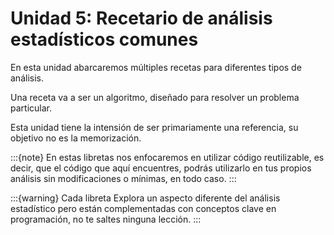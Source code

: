 # Unidad 5: Recetario de análisis estadísticos comunes

En esta unidad abarcaremos múltiples recetas para diferentes tipos de análisis. 

Una receta va a ser un algoritmo, diseñado para resolver un problema particular.

Esta unidad tiene la intensión de ser primariamente una referencia, su objetivo no es la memorización.

:::{note}
En estas libretas nos enfocaremos en utilizar código reutilizable, es decir, que el código que aquí encuentres, podrás utilizarlo en tus propios análisis sin modificaciones o mínimas, en todo caso.
:::


:::{warning}
Cada libreta Explora un aspecto diferente del análisis estadístico pero están complementadas con conceptos clave en programación, no te saltes ninguna lección.
:::